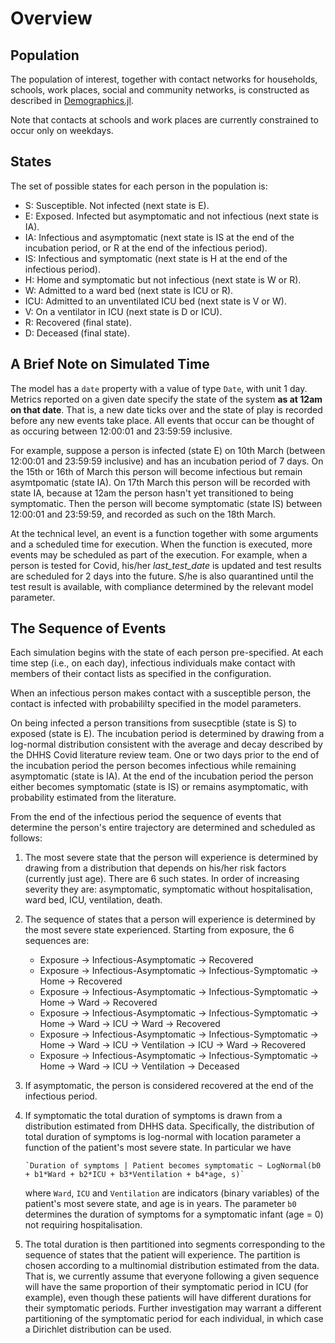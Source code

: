 # Overview

## Population

The population of interest, together with contact networks for households, schools, work places, social and community networks,
is constructed as described in [Demographics.jl](https://github.com/JockLawrie/Demographics.jl/blob/master/docs/Overview.md).

Note that contacts at schools and work places are currently constrained to occur only on weekdays.

## States

The set of possible states for each person in the population is:

- S:   Susceptible. Not infected (next state is E).
- E:   Exposed. Infected but asymptomatic and not infectious (next state is IA).
- IA:  Infectious and asymptomatic (next state is IS at the end of the incubation period, or R at the end of the infectious period).
- IS:  Infectious and symptomatic (next state is H at the end of the infectious period).
- H:   Home and symptomatic but not infectious (next state is W or R).
- W:   Admitted to a ward bed (next state is ICU or R).
- ICU: Admitted to an unventilated ICU bed (next state is V or W).
- V:   On a ventilator in ICU (next state is D or ICU).
- R:   Recovered (final state).
- D:   Deceased (final state).

## A Brief Note on Simulated Time

The model has a `date` property with a value of type `Date`, with unit 1 day.
Metrics reported on a given date specify the state of the system __as at 12am on that date__.
That is, a new date ticks over and the state of play is recorded before any new events take place.
All events that occur can be thought of as occuring between 12:00:01 and 23:59:59 inclusive.

For example, suppose a person is infected (state E) on 10th March (between 12:00:01 and 23:59:59 inclusive) and has an incubation period of 7 days.
On the 15th or 16th of March this person will become infectious but remain asymtpomatic (state IA).
On 17th March this person will be recorded with state IA, because at 12am the person hasn't yet transitioned to being symptomatic.
Then the person will become symptomatic (state IS) between 12:00:01 and 23:59:59, and recorded as such on the 18th March.

At the technical level, an event is a function together with some arguments and a scheduled time for execution.
When the function is executed, more events may be scheduled as part of the execution.
For example, when a person is tested for Covid, his/her _last_test_date_ is updated and test results are scheduled for 2 days into the future.
S/he is also quarantined until the test result is available, with compliance determined by the relevant model parameter.

## The Sequence of Events

Each simulation begins with the state of each person pre-specified.
At each time step (i.e., on each day), infectious individuals make contact with members of their contact lists as specified in the configuration.

When an infectious person makes contact with a susceptible person, the contact is infected with probabililty specified in the model parameters.

On being infected a person transitions from susecptible (state is S) to exposed (state is E).
The incubation period is determined by drawing from a log-normal distribution consistent with the average and decay described by the DHHS Covid literature review team.
One or two days prior to the end of the incubation period the person becomes infectious while remaining asymptomatic (state is IA).
At the end of the incubation period the person either becomes symptomatic (state is IS) or remains asymptomatic, with probability estimated from the literature.

From the end of the infectious period the sequence of events that determine the person's entire trajectory are determined and scheduled as follows:

1. The most severe state that the person will experience is determined by drawing from a distribution that depends on his/her risk factors (currently just age).
   There are 6 such states.
   In order of increasing severity they are: asymptomatic, symptomatic without hospitalisation, ward bed, ICU, ventilation, death.

2. The sequence of states that a person will experience is determined by the most severe state experienced.
   Starting from exposure, the 6 sequences are:

   - Exposure -> Infectious-Asymptomatic -> Recovered
   - Exposure -> Infectious-Asymptomatic -> Infectious-Symptomatic -> Home -> Recovered
   - Exposure -> Infectious-Asymptomatic -> Infectious-Symptomatic -> Home -> Ward -> Recovered
   - Exposure -> Infectious-Asymptomatic -> Infectious-Symptomatic -> Home -> Ward -> ICU -> Ward -> Recovered
   - Exposure -> Infectious-Asymptomatic -> Infectious-Symptomatic -> Home -> Ward -> ICU -> Ventilation -> ICU -> Ward -> Recovered
   - Exposure -> Infectious-Asymptomatic -> Infectious-Symptomatic -> Home -> Ward -> ICU -> Ventilation -> Deceased

3. If asymptomatic, the person is considered recovered at the end of the infectious period.

4. If symptomatic the total duration of symptoms is drawn from a distribution estimated from DHHS data.
   Specifically, the distribution of total duration of symptoms is log-normal with location parameter a function of the patient's most severe state.
   In particular we have

       `Duration of symptoms | Patient becomes symptomatic ~ LogNormal(b0 + b1*Ward + b2*ICU + b3*Ventilation + b4*age, s)`

   where `Ward`, `ICU` and `Ventilation` are indicators (binary variables) of the patient's most severe state, and age is in years.
   The parameter `b0` determines the duration of symptoms for a symptomatic infant (age = 0) not requiring hospitalisation.

5. The total duration is then partitioned into segments corresponding to the sequence of states that the patient will experience.
   The partition is chosen according to a multinomial distribution estimated from the data.
   That is, we currently assume that everyone following a given sequence will have the same proportion of their symptomatic period in ICU (for example),
   even though these patients will have different durations for their symptomatic periods.
   Further investigation may warrant a different partitioning of the symptomatic period for each individual,
   in which case a Dirichlet distribution can be used.